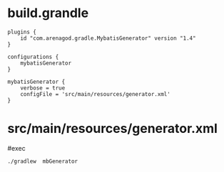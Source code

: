 
# build.grandle
```
plugins {
    id "com.arenagod.gradle.MybatisGenerator" version "1.4"
}

configurations {
    mybatisGenerator
}

mybatisGenerator {
    verbose = true
    configFile = 'src/main/resources/generator.xml'
}
```

# src/main/resources/generator.xml

#exec
```
./gradlew  mbGenerator
```
